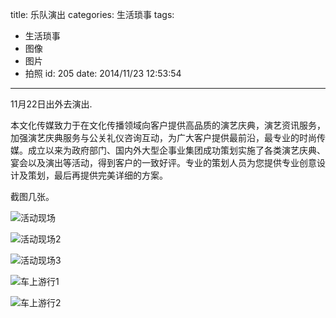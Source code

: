 title: 乐队演出
categories: 生活琐事
tags: 
  - 生活琐事
  - 图像
  - 图片
  - 拍照
id: 205
date: 2014/11/23 12:53:54 
---
11月22日出外去演出.

本文化传媒致力于在文化传播领域向客户提供高品质的演艺庆典，演艺资讯服务，加强演艺庆典服务与公关礼仪咨询互动，为广大客户提供最前沿，最专业的时尚传媒。成立以来为政府部门、国内外大型企事业集团成功策划实施了各类演艺庆典、宴会以及演出等活动，得到客户的一致好评。专业的策划人员为您提供专业创意设计及策划，最后再提供完美详细的方案。

<!--more-->

截图几张。

![活动现场](http://szcxgg.qiniudn.com/乐队1.jpg)

![活动现场2](http://szcxgg.qiniudn.com/乐队2.jpg)

![活动现场3](http://szcxgg.qiniudn.com/乐队3.jpg)

![车上游行1](http://szcxgg.qiniudn.com/乐队4.jpg)

![车上游行2](http://szcxgg.qiniudn.com/乐队5.jpg)

